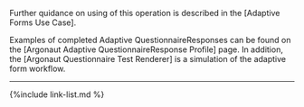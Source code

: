 Further quidance on using of this operation is described in the [Adaptive Forms Use Case].

Examples of completed Adaptive QuestionnaireResponses can be found on the [Argonaut Adaptive QuestionnaireResponse Profile] page.  In addition, the [Argonaut Questionnaire Test Renderer] is a simulation of the adaptive form workflow.

---

{%include link-list.md %}

